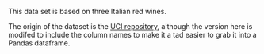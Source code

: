 This data set is based on three Italian red wines. 

The origin of the dataset is the [UCI repository](https://archive.ics.uci.edu/ml/datasets/Wine), although the version here is modifed to include the column names to make it a tad easier to grab it into a Pandas dataframe. 

